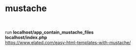 # mustache<br><br>
run **localhost/app_contain_mustache_files**<br>
**localhost/index.php** <br>
https://www.elated.com/easy-html-templates-with-mustache/ <br>
